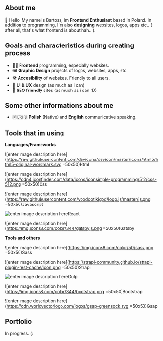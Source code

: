 

## About me 

👋 Hello!
 My name is Bartosz, im **Frontend Enthusiast** based in Poland. 
 In addition to programming, I'm also **designing** websites, logos, apps etc.. ( after all, that's what frontend is about hah.. ).

## Goals and characteristics during creating process

 - 👨‍💻 **Frontend** programming, especially websites.
 - 🖼 **Graphic Design** projects of logos, websites, apps, etc 
 - 🛠 **Accesibility** of websites. Friendly to all users.
 - 🧠 **UI & UX** design (as much as i can)
 - 🤖 **SEO friendly** sites (as much as i can :D)

## Some other informations about me
 - 🇵🇱🇬🇧 **Polish** (Native) and **English** communicative speaking.

## Tools that im using

 **Languages/Frameworks**

![enter image description here](https://raw.githubusercontent.com/devicons/devicon/master/icons/html5/html5-original-wordmark.svg =50x50)Html 

![enter image description here](https://cdn4.iconfinder.com/data/icons/iconsimple-programming/512/css-512.png =50x50)Css

![enter image description here](https://raw.githubusercontent.com/voodootikigod/logo.js/master/js.png =50x50)Javascript

![enter image description here](https://upload.wikimedia.org/wikipedia/commons/thumb/a/a7/React-icon.svg/50px-React-icon.svg.png )React

![enter image description here](https://img.icons8.com/color/344/gatsbyjs.png =50x50)Gatsby

 **Tools and others**

![enter image description here](https://img.icons8.com/color/50/sass.png =50x50)Sass

![enter image description here](https://strapi-community.github.io/strapi-plugin-rest-cache/icon.png =50x50)Strapi

![enter image description here](https://upload.wikimedia.org/wikipedia/commons/thumb/7/72/Gulp.js_Logo.svg/40px-Gulp.js_Logo.svg.png )Gulp

![enter image description here](https://img.icons8.com/color/344/bootstrap.png =50x50)Bootstrap

![enter image description here](https://cdn.worldvectorlogo.com/logos/gsap-greensock.svg =50x50)Gsap

## Portfolio
In progress. (:

